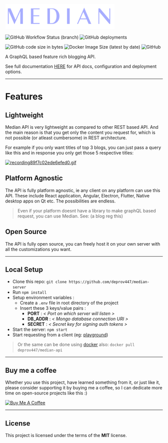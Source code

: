 <img src="./src/frontend/static/fullLength.png" width="350" height="80"/>

![GitHub Workflow Status (branch)](https://img.shields.io/github/workflow/status/deprov447/median-api/Node.js%20CI/master?style=for-the-badge)
![GitHub deployments](https://img.shields.io/github/deployments/deprov447/median-api/server-median?label=Deployment%20state&style=for-the-badge)

![GitHub code size in bytes](https://img.shields.io/github/languages/code-size/deprov447/median-api?style=for-the-badge)
![Docker Image Size (latest by date)](https://img.shields.io/docker/image-size/deprov447/median-api?style=for-the-badge)
![GitHub](https://img.shields.io/github/license/deprov447/median-server?style=for-the-badge)

A GraphQL based feature rich blogging API.

See full documentation [HERE](https://server-median.herokuapp.com) for API docs, configuration and deployment options.

---

# Features

## Lightweight

Median API is very lightweight as compared to other REST based API. And the main reason is that you get only the content you request for, which is not possible (or atleast cumbersome) in REST architecture.

For example if you only want titles of top 3 blogs, you can just pass a query like this and in response you only get those 5 respective titles:

[![recording89f7c02ede6efed0.gif](https://s9.gifyu.com/images/recording89f7c02ede6efed0.gif)](https://gifyu.com/image/J5h1)

## Platform Agnostic

The API is fully platform agnostic, ie any client on any platform can use this API. These include React application, Angular, Electron, Flutter, Native desktop apps on Qt etc. The possibilities are endless.

> Even if your platform doesnt have a library to make graphQL based request, you can use Median. See: (a blog reg this)

## Open Source

The API is fully open source, you can freely host it on your own server with all the customizations you want.

---

## Local Setup

- Clone this repo: `git clone https://github.com/deprov447/median-server`
- Run `npm install`
- Setup environment variables :
  - Create a `.env` file in root directory of the project
  - Insert these 3 keys/value pairs :
    - **PORT** : _< Port on which server will listen >_
    - **DB_ADDR** : _< Mongo database connection URI >_
    - **SECRET** : _< Secret key for signing auth tokens >_
- Start the server: `npm start`
- Start requesting from a client (eg: [playground](https://server-median.herokuapp.com/client))

> Or the same can be done using [docker](https://hub.docker.com/r/deprov447/median-api) also: `docker pull deprov447/median-api`

---

## Buy me a coffee

Whether you use this project, have learned something from it, or just like it, please consider supporting it by buying me a coffee, so I can dedicate more time on open-source projects like this :)

<a href="https://www.buymeacoffee.com/deprov447" target="_blank"><img src="https://www.buymeacoffee.com/assets/img/guidelines/download-assets-sm-1.svg" alt="Buy Me A Coffee" ></a>

---

## License

This project is licensed under the terms of the **MIT** license.
